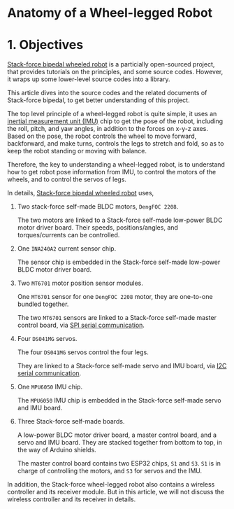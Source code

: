 # Anatomy of a Wheel-legged Robot

# 1. Objectives

[Stack-force bipedal wheeled robot](https://gitee.com/StackForce/bipedal_wheeled_robot) is a particially open-sourced project, 
that provides tutorials on the principles, and some source codes. However, it wraps up some lower-level source codes into a library. 

This article dives into the source codes and the related documents of Stack-force bipedal, to get better understanding of this project. 

The top level principle of a wheel-legged robot is quite simple, it uses an [inertial measurement unit (IMU)](https://en.wikipedia.org/wiki/Inertial_measurement_unit) chip 
to get the pose of the robot, including the roll, pitch, and yaw angles, in addition to the forces on x-y-z axes. 
Based on the pose, the robot controls the wheel to move forward, backforward, and make turns, 
controls the legs to stretch and fold, so as to keep the robot standing or moving with balance. 

Therefore, the key to understanding a wheel-legged robot, is to understand how to get robot pose information from IMU, 
to control the motors of the wheels, and to control the servos of legs. 

In details, [Stack-force bipedal wheeled robot](https://gitee.com/StackForce/bipedal_wheeled_robot) uses,

1. Two stack-force self-made BLDC motors, `DengFOC 2208`.

   The two motors are linked to a Stack-force self-made low-power BLDC motor driver board. 
    Their speeds, positions/angles, and torques/currents can be controlled.

2. One `INA240A2` current sensor chip.

   The sensor chip is embedded in the Stack-force self-made low-power BLDC motor driver board. 

3. Two `MT6701` motor position sensor modules.

   One `MT6701` sensor for one `DengFOC 2208` motor, they are one-to-one bundled together.

   The two `MT6701` sensors are linked to a Stack-force self-made master control board,
   via [SPI serial communication](https://en.wikipedia.org/wiki/Serial_Peripheral_Interface).

4. Four `DS041MG` servos.

   The four `DS041MG` servos control the four legs.

   They are linked to a Stack-force self-made servo and IMU board, via [I2C serial communication](https://en.wikipedia.org/wiki/I%C2%B2C).

5. One `MPU6050` IMU chip.

   The `MPU6050` IMU chip is embedded in the Stack-force self-made servo and IMU board.

6. Three Stack-force self-made boards.

   A low-power BLDC motor driver board, a master control board, and a servo and IMU board.
   They are stacked together from bottom to top, in the way of Arduino shields.

   The master control board contains two ESP32 chips, `S1` and `S3`.
   `S1` is in charge of controlling the motors, and `S3` for servos and the IMU. 

In addition, the Stack-force wheel-legged robot also contains a wireless controller and its receiver module. 
But in this article, we will not discuss the wireless controller and its receiver in details.



   
